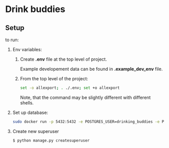 # Drink buddies

## Setup
to run:
1. Env variables:
    1. Create **.env** file at the top level of project.

        Example developement data can be found in **.example_dev_env** file.
    2. From the top level of the project:
        ```bash
        set -o allexport; . ./.env; set +o allexport
        ```
       Note, that the command may be slightly different with different shells.

2. Set up database:
    ```bash
    sudo docker run -p 5432:5432 -e POSTGRES_USER=drinking_buddies -e POSTGRES_PASSWORD=drinking_buddies -e POSTGRES_DB=drinking_buddies postgres:12.4-alpine
    ```

3. Create new superuser
    ```shell
    $ python manage.py createsuperuser
    ```
